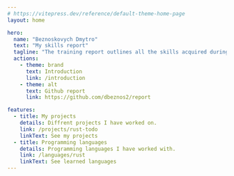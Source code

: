 ```yaml
---
# https://vitepress.dev/reference/default-theme-home-page
layout: home

hero:
  name: "Beznoskovych Dmytro"
  text: "My skills report"
  tagline: "The training report outlines all the skills acquired during the CFC of computer scientist applications development."
  actions:
    - theme: brand
      text: Introduction
      link: /introduction
    - theme: alt
      text: Github report
      link: https://github.com/dbeznos2/report

features:
  - title: My projects
    details: Diffrent projects I have worked on.
    link: /projects/rust-todo
    linkText: See my projects
  - title: Programming languages
    details: Programming languages I have worked with.
    link: /languages/rust
    linkText: See learned languages
---
```

